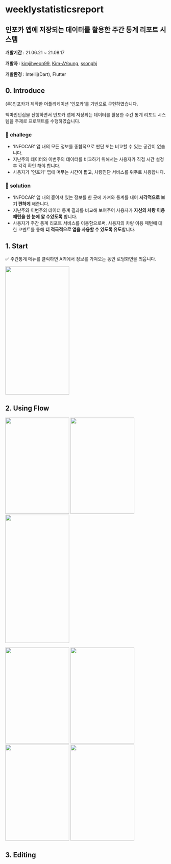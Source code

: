 # weeklystatisticsreport

## 인포카 앱에 저장되는 데이터를 활용한 주간 통계 리포트 시스템

**개발기간** : 21.06.21 ~ 21.08.17

**개발자** : [kimjihyeon99](https://github.com/kimjihyeon99), [Kim-AYoung](https://github.com/Kim-AYoung), [ssonghj](https://github.com/ssonghj)

**개발환경** : Intellij(Dart), Flutter

## 0. Introduce

(주)인포카가 제작한 어플리케이션 '인포카'를 기반으로 구현하였습니다. 

백마인턴십을 진행하면서 인포카 앱에 저장되는 데이터를 활용한 주간 통계 리포트 시스템을 주제로 프로젝트를 수행하였습니다. 

### 📌 challege

- ‘INFOCAR’ 앱 내의 모든 정보를 종합적으로 판단 또는 비교할 수 있는 공간이 없습니다. 
- 지난주의 데이터와 이번주의 데이터를 비교하기 위해서는 사용자가 직접 시간 설정 후 각각 확인 해야 합니다.
- 사용자가 '인포카' 앱에 머무는 시간이 짧고, 차량진단 서비스를 위주로 사용합니다. 

### 📌 solution

- ‘INFOCAR’ 앱 내의 흩어져 있는 정보를 한 곳에 가져와 통계를 내어 **시각적으로 보기 편하게** 해줍니다.
- 지난주와 이번주의 데이터 통계 결과를 비교해 보여주어 사용자가 **자신의 차량 이용 패턴을 한 눈에 알 수있도록** 합니다.
- 사용자가 주간 통계 리포트 서비스를 이용함으로써, 사용자의 차량 이용 패턴에 대한 코멘트를 통해 **더 적극적으로 앱을 사용할 수 있도록 유도**합니다. 

## 1. Start 

✅ 주간통계 메뉴를 클릭하면 API에서 정보를 가져오는 동안 로딩화면을 띄웁니다.

<img src="https://user-images.githubusercontent.com/44187194/130928995-4a413162-e624-4f8e-b472-7051fbc50d7e.gif" width="200" height="400"/>

## 2. Using Flow
<p>
<img width="200" height="300" src="https://user-images.githubusercontent.com/44187194/130973990-2fd3bf35-12b6-498f-b389-2b893b8f26ef.png">
<img width="200" height="300" src="https://user-images.githubusercontent.com/44187194/130974078-42d9ee46-04fd-4a70-a790-d3a37706a08e.png">
<img width="200" height="400" src="https://user-images.githubusercontent.com/44187194/130974157-9fe27bed-3006-4321-bb4b-a5dd75d99cf9.png">
 </p>
 
 
<p>
<img width="200" height="300" src="https://user-images.githubusercontent.com/44187194/130974167-46f443f0-42f2-4ad1-837b-0babd7b4b707.png">
<img width="200" height="300" src="https://user-images.githubusercontent.com/44187194/130974184-ef471865-13dd-44c0-a93f-4ccae2029ad9.png">
<img width="200" height="300" src="https://user-images.githubusercontent.com/44187194/130974193-0873202d-45b2-4bc4-ae50-414ba12da8b3.png">
<img width="200" height="300" src="https://user-images.githubusercontent.com/44187194/130974201-9512faca-432a-4992-8a1f-1c631dc7090d.png">
</p>

## 3. Editing

